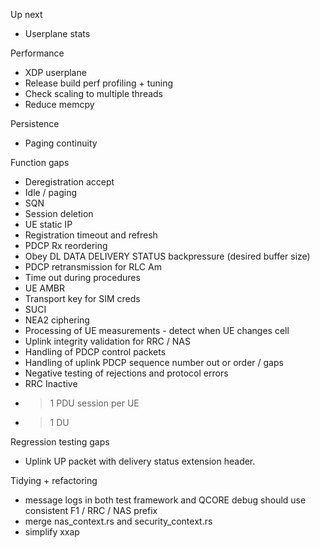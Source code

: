 Up next
- Userplane stats

Performance
- XDP userplane
- Release build perf profiling + tuning
- Check scaling to multiple threads
- Reduce memcpy

Persistence
- Paging continuity

Function gaps
- Deregistration accept
- Idle / paging
- SQN
- Session deletion
- UE static IP
- Registration timeout and refresh
- PDCP Rx reordering
- Obey DL DATA DELIVERY STATUS backpressure (desired buffer size)
- PDCP retransmission for RLC Am
- Time out during procedures
- UE AMBR
- Transport key for SIM creds
- SUCI
- NEA2 ciphering
- Processing of UE measurements - detect when UE changes cell
- Uplink integrity validation for RRC / NAS
- Handling of PDCP control packets
- Handling of uplink PDCP sequence number out or order / gaps
- Negative testing of rejections and protocol errors
- RRC Inactive
- >1 PDU session per UE
- >1 DU

Regression testing gaps
- Uplink UP packet with delivery status extension header.

Tidying + refactoring
- message logs in both test framework and QCORE debug should use consistent F1 / RRC / NAS prefix
- merge nas_context.rs and security_context.rs
- simplify xxap 
